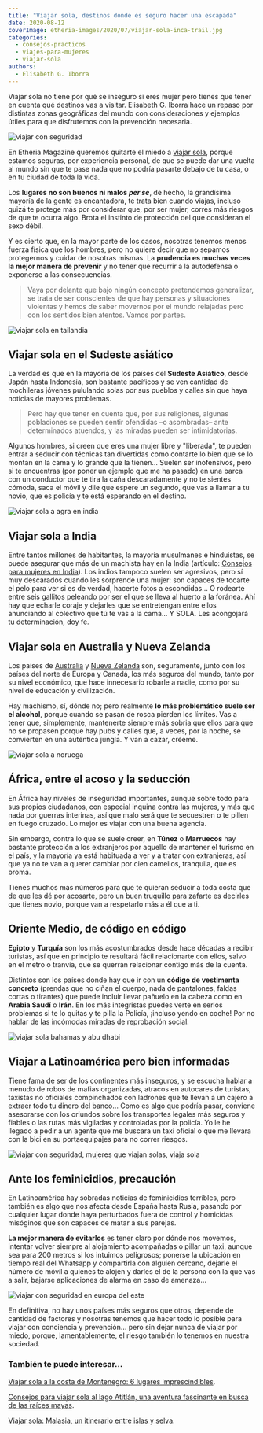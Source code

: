 ```yaml
---
title: "Viajar sola, destinos donde es seguro hacer una escapada"
date: 2020-08-12
coverImage: etheria-images/2020/07/viajar-sola-inca-trail.jpg
categories: 
  - consejos-practicos
  - viajes-para-mujeres
  - viajar-sola
authors: 
  - Elisabeth G. Iborra
---
```


Viajar sola no tiene por qué se inseguro si eres mujer pero tienes que tener en cuenta qué destinos vas a visitar. Elisabeth G. Iborra hace un repaso por distintas zonas geográficas del mundo con consideraciones y ejemplos útiles para que disfrutemos con la prevención necesaria.

![viajar con seguridad](etheria-images/2020/07/viajar-sola-mar-900x682.jpg "No tengas miedo y anímate a viajar sola.")

En Etheria Magazine queremos quitarte el miedo a [viajar 
sola](https://etheriamagazine.com/2019/01/29/10-ventajas-de-viajar-sola/), porque 
estamos seguras, por experiencia personal, de que se puede dar una vuelta al mundo sin 
que te pase nada que no podría pasarte debajo de tu casa, o en tu ciudad de toda la 
vida. 

Los **lugares no son buenos ni malos _per se_**, de hecho, la grandísima mayoría de la 
gente es encantadora, te trata bien cuando viajas, incluso quizá te protege más por 
considerar que, por ser mujer, corres más riesgos de que te ocurra algo. Brota el 
instinto de protección del que consideran el sexo débil. 

Y es cierto que, en la mayor parte de los casos, nosotras tenemos menos fuerza física 
que los hombres, pero no quiere decir que no sepamos protegernos y cuidar de nosotras 
mismas. La **prudencia es muchas veces la mejor manera de prevenir** y no tener que 
recurrir a la autodefensa o exponerse a las consecuencias. 

> Vaya por delante que bajo ningún concepto pretendemos generalizar, se trata de ser 
> conscientes de que hay personas y situaciones violentas y hemos de saber movernos por el 
> mundo relajadas pero con los sentidos bien atentos. Vamos por partes. 

![viajar sola en tailandia](etheria-images/2020/07/viajar-sola-tailandia-900x899.jpg "Tomando ciertas medidas de precaución, Tailandia es un destino estupendo para viajar sola.")

## Viajar sola en el Sudeste asiático

La verdad es que en la mayoría de los países del **Sudeste Asiático**, desde Japón hasta 
Indonesia, son bastante pacíficos y se ven cantidad de mochileras jóvenes pululando 
solas por sus pueblos y calles sin que haya noticias de mayores problemas. 

> Pero hay que tener en cuenta que, por sus religiones, algunas poblaciones se pueden 
> sentir ofendidas –o asombradas– ante determinados atuendos, y las miradas pueden ser 
> intimidatorias. 

Algunos hombres, si creen que eres una mujer libre y "liberada", te pueden entrar a 
seducir con técnicas tan divertidas como contarte lo bien que se lo montan en la cama y 
lo grande que la tienen… Suelen ser inofensivos, pero si te encuentras (por poner un 
ejemplo que me ha pasado) en una barca con un conductor que te tira la caña 
descaradamente y no te sientes cómoda, saca el móvil y dile que espere un segundo, que 
vas a llamar a tu novio, que es policía y te está esperando en el destino. 

![viajar sola a agra en india](etheria-images/2020/07/viajar-sola-india-900x600.jpg "Agra (India). © Ibrahim Rifath")

## Viajar sola a India

Entre tantos millones de habitantes, la mayoría musulmanes e hinduistas, se puede 
asegurar que más de un machista hay en la India (artículo: [Consejos para mujeres en 
India](https://etheriamagazine.com/2018/10/19/viajar-sola-o-con-amigas-a-india/)). Los 
indios tampoco suelen ser agresivos, pero sí muy descarados cuando les sorprende una 
mujer: son capaces de tocarte el pelo para ver si es de verdad, hacerte fotos a 
escondidas… O rodearte entre seis gallitos peleando por ser el que se lleva al huerto a 
la foránea. Ahí hay que echarle coraje y dejarles que se entretengan entre ellos 
anunciando al colectivo que tú te vas a la cama… Y SOLA. Les acongojará tu 
determinación, doy fe. 

## Viajar sola en Australia y Nueva Zelanda

Los países de [Australia](https://etheriamagazine.com/2019/03/07/revista-viajes-que-ver-australia/) 
y [Nueva 
Zelanda](https://etheriamagazine.com/2019/08/28/viaja-sola-a-nueva-zelanda-y-disfruta-de-la-naturaleza-trekking/) 
son, seguramente, junto con los países del norte de Europa y Canadá, los más seguros del 
mundo, tanto por su nivel económico, que hace innecesario robarle a nadie, como por su 
nivel de educación y civilización. 

Hay machismo, sí, dónde no; pero realmente **lo más problemático suele ser el alcohol**, 
porque cuando se pasan de rosca pierden los límites. Vas a tener que, simplemente, 
mantenerte siempre más sobria que ellos para que no se propasen porque hay pubs y calles 
que, a veces, por la noche, se convierten en una auténtica jungla. Y van a cazar, 
créeme. 

![viajar sola a noruega](etheria-images/2020/07/viajar-sola-naturaleza-900x600.jpg "Viaja sola para descubrir sin prisa paisajes naturales increíbles. © Jeremie Cremer")

## África, entre el acoso y la seducción

En África hay niveles de inseguridad importantes, aunque sobre todo para sus propios 
ciudadanos, con especial inquina contra las mujeres, y más que nada por guerras 
interinas, así que malo será que te secuestren o te pillen en fuego cruzado. Lo mejor es 
viajar con una buena agencia. 

Sin embargo, contra lo que se suele creer, en **Túnez** o **Marruecos** hay bastante 
protección a los extranjeros por aquello de mantener el turismo en el país, y la mayoría 
ya está habituada a ver y a tratar con extranjeras, así que ya no te van a querer 
cambiar por cien camellos, tranquila, que es broma. 

Tienes muchos más números para que te quieran seducir a toda costa que de que les dé por 
acosarte, pero un buen truquillo para zafarte es decirles que tienes novio, porque van a 
respetarlo más a él que a ti. 

## Oriente Medio, de código en código

**Egipto** y **Turquía** son los más acostumbrados desde hace décadas a recibir 
turistas, así que en principio te resultará fácil relacionarte con ellos, salvo en el 
metro o tranvía, que se querrán relacionar contigo más de la cuenta. 

Distintos son los países donde hay que ir con un **código de vestimenta concreto** 
(prendas que no ciñan el cuerpo, nada de pantalones, faldas cortas o tirantes) que puede 
incluir llevar pañuelo en la cabeza como en **Arabia Saudí** o **Irán**. En los más 
integristas puedes verte en serios problemas si te lo quitas y te pilla la Policía, 
¡incluso yendo en coche! Por no hablar de las incómodas miradas de reprobación social. 

![viajar sola bahamas y abu dhabi](etheria-images/2020/07/viajar-sola-bahamas-abu-dhabi-900x580.jpg "Mujeres de viaje en Bahamas y Abu Dhabi. © Jared Rice/Juliana Malta")

## Viajar a Latinoamérica pero bien informadas

Tiene fama de ser de los continentes más inseguros, y se escucha hablar a menudo de 
robos de mafias organizadas, atracos en autocares de turistas, taxistas no oficiales 
compinchados con ladrones que te llevan a un cajero a extraer todo tu dinero del banco… 
Como es algo que podría pasar, conviene asesorarse con los oriundos sobre los 
transportes legales más seguros y fiables o las rutas más vigiladas y controladas por la 
policía. Yo le he llegado a pedir a un agente que me buscara un taxi oficial o que me 
llevara con la bici en su portaequipajes para no correr riesgos. 

![viajar con seguridad, mujeres que viajan solas, viaja sola](etheria-images/2020/07/viajar-sola-inca-trail-900x600.jpg "Camino del Inca en Perú. © Peter Conlan")

## Ante los feminicidios, precaución

En Latinoamérica hay sobradas noticias de feminicidios terribles, pero también es algo 
que nos afecta desde España hasta Rusia, pasando por cualquier lugar donde haya 
perturbados fuera de control y homicidas misóginos que son capaces de matar a sus 
parejas. 

**La mejor manera de evitarlos** es tener claro por dónde nos movemos, intentar volver 
siempre al alojamiento acompañadas o pillar un taxi, aunque sea para 200 metros si los 
intuimos peligrosos; ponerse la ubicación en tiempo real del Whatsapp y compartirla con 
alguien cercano, dejarle el número de móvil a quienes te alojen y darles el de la 
persona con la que vas a salir, bajarse aplicaciones de alarma en caso de amenaza… 

![viajar con seguridad en europa del este](etheria-images/2020/07/viajar-sola-paisaje-900x596.jpg "Mujer viajando sola.")

En definitiva, no hay unos países más seguros que otros, depende de cantidad de factores 
y nosotras tenemos que hacer todo lo posible para viajar con conciencia y prevención… 
pero sin dejar nunca de viajar por miedo, porque, lamentablemente, el riesgo también lo 
tenemos en nuestra sociedad. 

### También te puede interesar...

[Viajar sola a la costa de Montenegro: 6 lugares 
imprescindibles](https://etheriamagazine.com/2020/06/29/viajar-sola-que-ver-hacer-en-costa-de-montenegro/). 

[Consejos para viajar sola al lago Atitlán, una aventura fascinante en busca de las 
raíces 
mayas](https://etheriamagazine.com/2021/02/20/viajar-sola-que-ver-hacer-en-lago-atitlan-guatemala/). 

[Viajar sola: Malasia, un itinerario entre islas y 
selva](https://etheriamagazine.com/2019/04/12/viajar-sola-malasia-pulau-tioman-perhentian/).
